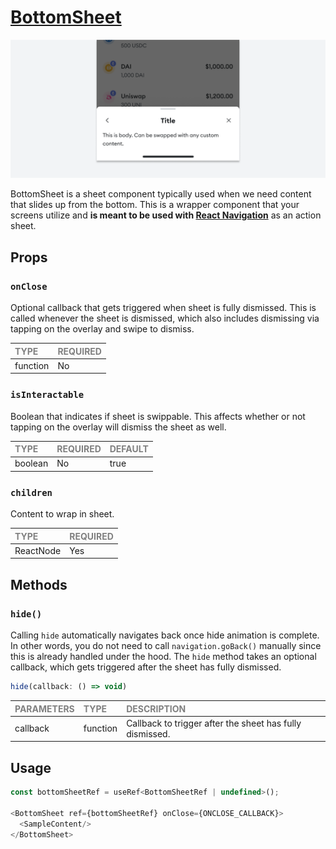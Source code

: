 # [BottomSheet](https://metamask-design-system.notion.site/Bottom-Sheet-302164aff8a74b6eb721f49586f88ecd)

![BottomSheet](./BottomSheet.png)

BottomSheet is a sheet component typically used when we need content that slides up from the bottom. This is a wrapper component that your screens utilize and **is meant to be used with [React Navigation](https://reactnavigation.org/)** as an action sheet.

## Props

### `onClose`

Optional callback that gets triggered when sheet is fully dismissed. This is called whenever the sheet is dismissed, which also includes dismissing via tapping on the overlay and swipe to dismiss.

| <span style="color:gray;font-size:14px">TYPE</span> | <span style="color:gray;font-size:14px">REQUIRED</span> |
| :-------------------------------------------------- | :------------------------------------------------------ |
| function                                            | No                                                      |

### `isInteractable`

Boolean that indicates if sheet is swippable. This affects whether or not tapping on the overlay will dismiss the sheet as well.

| <span style="color:gray;font-size:14px">TYPE</span> | <span style="color:gray;font-size:14px">REQUIRED</span> | <span style="color:gray;font-size:14px">DEFAULT</span> |
| :-------------------------------------------------- | :------------------------------------------------------ | :----------------------------------------------------- |
| boolean                                             | No                                                      | true                                                   |

### `children`

Content to wrap in sheet.

| <span style="color:gray;font-size:14px">TYPE</span> | <span style="color:gray;font-size:14px">REQUIRED</span> |
| :-------------------------------------------------- | :------------------------------------------------------ |
| ReactNode                                           | Yes                                                     |

## Methods

### `hide()`

Calling `hide` automatically navigates back once hide animation is complete. In other words, you do not need to call `navigation.goBack()` manually since this is already handled under the hood. The `hide` method takes an optional callback, which gets triggered after the sheet has fully dismissed.

```javascript
hide(callback: () => void)
```

| <span style="color:gray;font-size:14px">PARAMETERS</span> | <span style="color:gray;font-size:14px">TYPE</span> | <span style="color:gray;font-size:14px">DESCRIPTION</span> |
| :-------------------------------------------------------- | :-------------------------------------------------- | :--------------------------------------------------------- |
| callback                                                  | function                                            | Callback to trigger after the sheet has fully dismissed.   |

## Usage

```javascript
const bottomSheetRef = useRef<BottomSheetRef | undefined>();

<BottomSheet ref={bottomSheetRef} onClose={ONCLOSE_CALLBACK}>
  <SampleContent/>
</BottomSheet>
```
